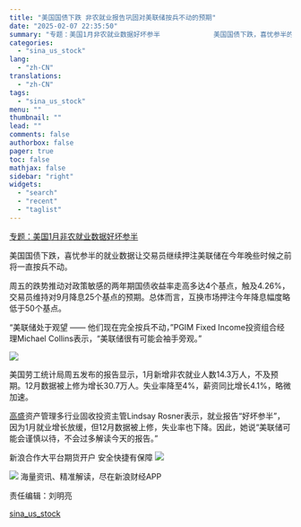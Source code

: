 ```yaml
---
title: "美国国债下跌 非农就业报告巩固对美联储按兵不动的预期"
date: "2025-02-07 22:35:50"
summary: "专题：美国1月非农就业数据好坏参半          　　美国国债下跌，喜忧参半的就业数据让交..."
categories:
  - "sina_us_stock"
lang:
  - "zh-CN"
translations:
  - "zh-CN"
tags:
  - "sina_us_stock"
menu: ""
thumbnail: ""
lead: ""
comments: false
authorbox: false
pager: true
toc: false
mathjax: false
sidebar: "right"
widgets:
  - "search"
  - "recent"
  - "taglist"
---
```


[专题：美国1月非农就业数据好坏参半](https://finance.sina.com.cn/zt_d/fn202501)









美国国债下跌，喜忧参半的就业数据让交易员继续押注美联储在今年晚些时候之前将一直按兵不动。

周五的跌势推动对政策敏感的两年期国债收益率走高多达4个基点，触及4.26%，交易员维持对9月降息25个基点的预期。总体而言，互换市场押注今年降息幅度略低于50个基点。

“美联储处于观望 —— 他们现在完全按兵不动，”PGIM Fixed Income投资组合经理Michael Collins表示，“美联储很有可能会袖手旁观。”

![](//n.sinaimg.cn/finance/transform/71/w550h321/20250207/6234-7b74f06f7ef834cb111ed608474c5292.png)

美国劳工统计局周五发布的报告显示，1月新增非农就业人数14.3万人，不及预期。12月数据被上修为增长30.7万人。失业率降至4%，薪资同比增长4.1%，略微加速。

[高盛](https://stock.finance.sina.com.cn/usstock/quotes/GS.html)资产管理多行业固收投资主管Lindsay Rosner表示，就业报告“好坏参半”，因为1月就业增长放缓，但12月数据被上修，失业率也下降。因此，她说“美联储可能会谨慎以待，不会过多解读今天的报告。”



新浪合作大平台期货开户 安全快捷有保障
![](https://n.sinaimg.cn/finance/transform/340/w170h170/20220415/bd6a-a2376d5226aaa796dfdca62b1d9b1fcb.png)








![](//n.sinaimg.cn/finance/cece9e13/20240627/655959900_20240627.png)
海量资讯、精准解读，尽在新浪财经APP



责任编辑：刘明亮

[sina_us_stock](https://finance.sina.com.cn/stock/usstock/c/2025-02-07/doc-ineispiv3071532.shtml)
